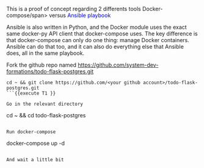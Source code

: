This is a proof of concept regarding 2 differents tools
<span style="blue: blue;">Docker-compose/span>
versus
<span style="color: blue;">Ansible playbook</span> 

Ansible is also written in Python, and the Docker module uses the exact same docker-py API client that docker-compose uses. 
The key difference is that docker-compose can only do one thing: manage Docker containers. 
Ansible can do that too, and it can also do everything else that Ansible does, all in the same playbook.


Fork the github repo named https://github.com/system-dev-formations/todo-flask-postgres.git
```
cd ~ && git clone https://github.com/<your github account>/todo-flask-postgres.git
```{{execute T1 }}

Go in the relevant directory 
```
cd ~ && cd todo-flask-postgres
```{{execute T1 }}

Run docker-compose 
```
docker-compose up -d 
```{{ execute T1 }}

And wait a little bit 









